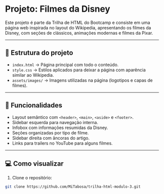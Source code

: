 # Projeto: Filmes da Disney

Este projeto é parte da Trilha de HTML do Bootcamp e consiste em uma página web inspirada no layout do Wikipedia, apresentando os filmes da Disney, com seções de clássicos, animações modernas e filmes da Pixar.

---

## 📂 Estrutura do projeto

- `index.html` → Página principal com todo o conteúdo.
- `style.css` → Estilos aplicados para deixar a página com aparência similar ao Wikipedia.
- `assets/images/` → Imagens utilizadas na página (logotipos e capas de filmes).

---

## 🎨 Funcionalidades

- Layout semântico com `<header>`, `<main>`, `<aside>` e `<footer>`.
- Sidebar esquerda para navegação interna.
- Infobox com informações resumidas da Disney.
- Seções organizadas por tipo de filme.
- Sidebar direita com âncoras do artigo.
- Links para trailers no YouTube para alguns filmes.

---

## 💻 Como visualizar

1. Clone o repositório:
```bash
git clone https://github.com/MiTabosa/trilha-html-modulo-3.git
